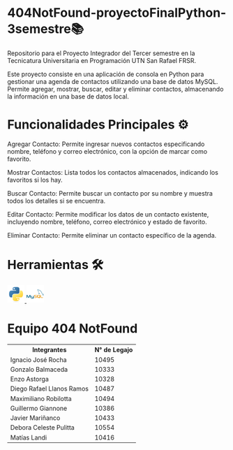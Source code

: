 # 404NotFound-proyectoFinalPython-3semestre📚

Repositorio para el Proyecto Integrador del Tercer semestre en la Tecnicatura Universitaria en Programación UTN San Rafael FRSR.

Este proyecto consiste en una aplicación de consola en Python para gestionar una agenda de contactos utilizando una base de datos MySQL. Permite agregar, mostrar, buscar, editar y eliminar contactos, almacenando la información en una base de datos local.

# Funcionalidades Principales  ⚙ 

Agregar Contacto: Permite ingresar nuevos contactos especificando nombre, teléfono y correo electrónico, con la opción de marcar como favorito.

Mostrar Contactos: Lista todos los contactos almacenados, indicando los favoritos si los hay.

Buscar Contacto: Permite buscar un contacto por su nombre y muestra todos los detalles si se encuentra.

Editar Contacto: Permite modificar los datos de un contacto existente, incluyendo nombre, teléfono, correo electrónico y estado de favorito.

Eliminar Contacto: Permite eliminar un contacto específico de la agenda.

# Herramientas 🛠
<p align="left">
    <a href="https://www.python.org" target="_blank" rel="noreferrer">
        <img src="https://raw.githubusercontent.com/devicons/devicon/master/icons/python/python-original.svg" alt="python" width="40" height="40"/>
    </a>
    <a href="https://www.mysql.com/" target="_blank" rel="noreferrer">
        <img src="https://raw.githubusercontent.com/devicons/devicon/master/icons/mysql/mysql-original-wordmark.svg" alt="mysql" width="40" height="40"/>
    </a>
</p>


# Equipo 404 NotFound
<table>
  <tr>
    <th>Integrantes</th>
    <th>N° de Legajo</th>
  </tr>
  <tr>
    <td>Ignacio José Rocha</td>
    <td>10495</td>
  </tr>
  <tr>
    <td>Gonzalo Balmaceda</td>
    <td>10333</td>
  </tr>
  <tr>
    <td>Enzo Astorga</td>
    <td>10328</td>
  </tr>
  <tr>
    <td>Diego Rafael Llanos Ramos</td>
    <td>10487</td>
  </tr>
  <tr>
    <td>Maximiliano Robilotta</td>
    <td>10494</td>
  </tr>
  <tr>
    <td>Guillermo Giannone</td>
    <td>10386</td>
  </tr>
  <tr>
    <td>Javier Mariñanco</td>
    <td>10433</td>
  </tr>
  <tr>
    <td>Debora Celeste Pulitta</td>
    <td>10554</td>
  </tr>
  <tr>
    <td>Matías Landi</td>
    <td>10416</td>
  </tr>
</table>
